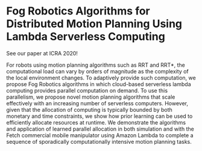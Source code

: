 # Fog Robotics Algorithms for Distributed Motion Planning Using Lambda Serverless Computing

See our paper at ICRA 2020!

For robots using motion planning algorithms such as RRT and RRT*, the computational load can vary by orders of magnitude as the complexity of the local environment changes. To adaptively provide such computation, we propose Fog Robotics algorithms in which cloud-based serverless lambda computing provides parallel computation on demand. To use this parallelism, we propose novel motion planning algorithms that scale effectively with an increasing number of serverless computers.  However, given that the allocation of computing is typically bounded by both monetary and time constraints, we show how prior learning can be used to efficiently allocate resources at runtime.  We demonstrate the algorithms and application of learned parallel allocation in both simulation and with the Fetch commercial mobile manipulator using Amazon Lambda to complete a sequence of sporadically computationally intensive motion planning tasks.
